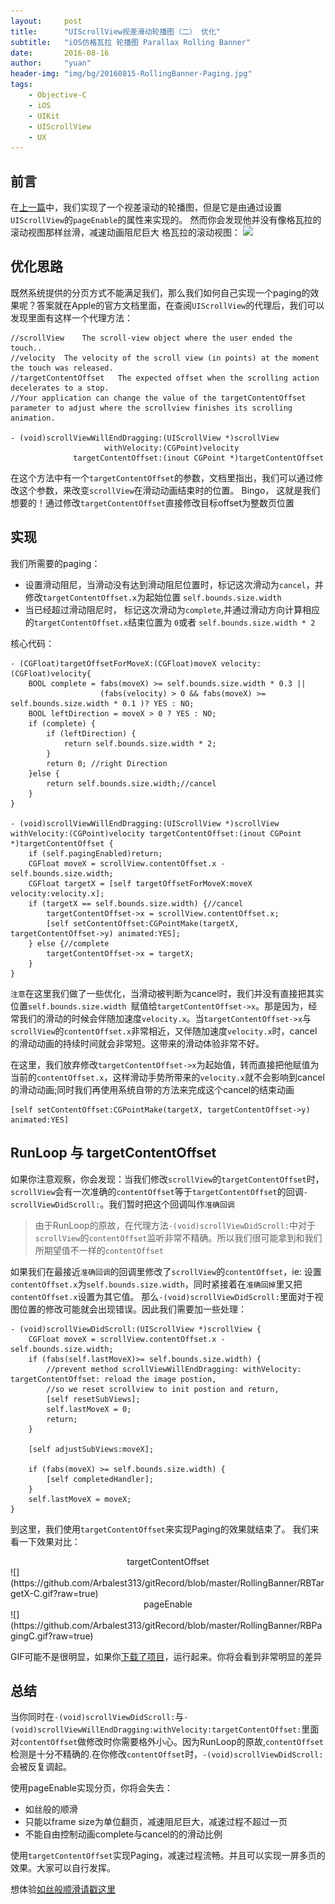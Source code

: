 ```yaml
---
layout:     post
title:      "UIScrollView视差滑动轮播图（二） 优化"
subtitle:   "iOS仿格瓦拉 轮播图 Parallax Rolling Banner"
date:       2016-08-16
author:     "yuan"
header-img: "img/bg/20160815-RollingBanner-Paging.jpg"
tags:
    - Objective-C
    - iOS
    - UIKit
    - UIScrollView
    - UX
---
```


## 前言
在[上一篇](http://hyyy.me/2016/08/15/RollingBanner/)中，我们实现了一个视差滚动的轮播图，但是它是由通过设置`UIScrollView`的`pageEnable`的属性来实现的。 然而你会发现他并没有像格瓦拉的滚动视图那样丝滑，减速动画阻尼巨大
格瓦拉的滚动视图：
![](https://github.com/Arbalest313/gitRecord/blob/master/RollingBanner/Gewala.gif?raw=true)


## 优化思路
既然系统提供的分页方式不能满足我们，那么我们如何自己实现一个paging的效果呢？答案就在Apple的官方文档里面，在查阅`UIScrollView`的代理后，我们可以发现里面有这样一个代理方法：

```objc
//scrollView	The scroll-view object where the user ended the touch..
//velocity	The velocity of the scroll view (in points) at the moment the touch was released.
//targetContentOffset	The expected offset when the scrolling action decelerates to a stop.
//Your application can change the value of the targetContentOffset parameter to adjust where the scrollview finishes its scrolling animation.

- (void)scrollViewWillEndDragging:(UIScrollView *)scrollView
                     withVelocity:(CGPoint)velocity
              targetContentOffset:(inout CGPoint *)targetContentOffset
```
在这个方法中有一个`targetContentOffset`的参数，文档里指出，我们可以通过修改这个参数，来改变`scrollView`在滑动动画结束时的位置。 Bingo， 这就是我们想要的！通过修改`targetContentOffset`直接修改目标offset为整数页位置

## 实现
我们所需要的paging：

* 设置滑动阻尼，当滑动没有达到滑动阻尼位置时，标记这次滑动为`cancel`，并修改`targetContentOffset.x`为起始位置 `self.bounds.size.width`
* 当已经超过滑动阻尼时， 标记这次滑动为`complete`,并通过滑动方向计算相应的`targetContentOffset.x`结束位置为 `0`或者 `self.bounds.size.width * 2`

核心代码：

```objc
- (CGFloat)targetOffsetForMoveX:(CGFloat)moveX velocity:(CGFloat)velocity{
    BOOL complete = fabs(moveX) >= self.bounds.size.width * 0.3 ||
                    (fabs(velocity) > 0 && fabs(moveX) >= self.bounds.size.width * 0.1 )? YES : NO;
    BOOL leftDirection = moveX > 0 ? YES : NO;
    if (complete) {
        if (leftDirection) {
            return self.bounds.size.width * 2;
        }
        return 0; //right Direction
    }else {
        return self.bounds.size.width;//cancel
    }
}

- (void)scrollViewWillEndDragging:(UIScrollView *)scrollView withVelocity:(CGPoint)velocity targetContentOffset:(inout CGPoint *)targetContentOffset {
    if (self.pagingEnabled)return;
    CGFloat moveX = scrollView.contentOffset.x - self.bounds.size.width;
    CGFloat targetX = [self targetOffsetForMoveX:moveX velocity:velocity.x];
    if (targetX == self.bounds.size.width) {//cancel
        targetContentOffset->x = scrollView.contentOffset.x;
        [self setContentOffset:CGPointMake(targetX, targetContentOffset->y) animated:YES];
    } else {//complete
        targetContentOffset->x = targetX;
    }
}
```
`注意`在这里我们做了一些优化，当滑动被判断为cancel时，我们并没有直接把其实位置`self.bounds.size.width `赋值给`targetContentOffset->x`。那是因为，经常我们的滑动的时候会伴随加速度`velocity.x`。当`targetContentOffset->x`与`scrollView`的`contentOffset.x`非常相近，又伴随加速度`velocity.x`时，cancel的滑动动画的持续时间就会非常短。这带来的滑动体验非常不好。

在这里，我们放弃修改`targetContentOffset->x`为起始值，转而直接把他赋值为当前的`contentOffset.x`，这样滑动手势所带来的`velocity.x`就不会影响到cancel的滑动动画;同时我们再使用系统自带的方法来完成这个cancel的结束动画

```objc
[self setContentOffset:CGPointMake(targetX, targetContentOffset->y) animated:YES] 
```

## RunLoop 与 targetContentOffset
如果你注意观察，你会发现：当我们修改`scrollView`的`targetContentOffset`时，`scrollView`会有一次准确的`contentOffset`等于`targetContentOffset`的回调`-scrollViewDidScroll:`。我们暂时把这个回调叫作`准确回调`

> 由于RunLoop的原故，在代理方法`-(void)scrollViewDidScroll:`中对于`scrollView`的`contentOffset`监听非常不精确。所以我们很可能拿到和我们所期望值不一样的`contentOffset`

如果我们在最接近`准确回调`的回调里修改了`scrollView`的`contentOffset`，ie: 设置`contentOffset.x`为`self.bounds.size.width`，同时紧接着在`准确回掉`里又把`contentOffset.x`设置为其它值。 那么`-(void)scrollViewDidScroll:`里面对于视图位置的修改可能就会出现错误。因此我们需要加一些处理：

```objc
- (void)scrollViewDidScroll:(UIScrollView *)scrollView {
    CGFloat moveX = scrollView.contentOffset.x - self.bounds.size.width;
    if (fabs(self.lastMoveX)>= self.bounds.size.width) {
        //prevent method scrollViewWillEndDragging: withVelocity: targetContentOffset: reload the image postion, 
        //so we reset scrollview to init postion and return,
        [self resetSubViews];
        self.lastMoveX = 0;
        return;
    }
    
    [self adjustSubViews:moveX];
    
    if (fabs(moveX) >= self.bounds.size.width) {
        [self completedHandler];
    }
    self.lastMoveX = moveX;
}
```
到这里，我们使用`targetContentOffset`来实现Paging的效果就结束了。 我们来看一下效果对比：

<center>targetContentOffset</center>
![](https://github.com/Arbalest313/gitRecord/blob/master/RollingBanner/RBTargetX-C.gif?raw=true)
<br>
<center>pageEnable</center>
![](https://github.com/Arbalest313/gitRecord/blob/master/RollingBanner/RBPagingC.gif?raw=true)

GIF可能不是很明显，如果你[下载了项目](https://github.com/Arbalest313/HYRollingBanner)，运行起来。你将会看到非常明显的差异

## 总结
当你同时在`-(void)scrollViewDidScroll:`与`- (void)scrollViewWillEndDragging:withVelocity:targetContentOffset:`里面对`contentOffset`做修改时你需要格外小心。因为RunLoop的原故,`contentOffset `检测是十分不精确的.在你修改`contentOffset`时，`-(void)scrollViewDidScroll:`会被反复调起。

使用pageEnable实现分页，你将会失去：

* 如丝般的顺滑
* 只能以frame size为单位翻页，减速阻尼巨大，减速过程不超过一页
* 不能自由控制动画complete与cancel的的滑动比例

使用`targetContentOffset`实现Paging，减速过程流畅。并且可以实现一屏多页的效果。大家可以自行发挥。 


想体验[如丝般顺滑请戳这里](https://github.com/Arbalest313/HYRollingBanner)


